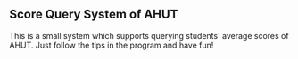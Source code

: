 ##	Score Query System of AHUT
This is a small system which supports querying students' average scores of AHUT.
Just follow the tips in the program and have fun!
